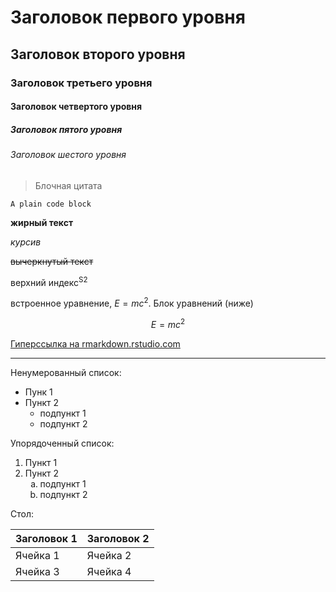 # Заголовок первого уровня
## Заголовок второго уровня
### Заголовок третьего уровня
#### Заголовок четвертого уровня
##### Заголовок пятого уровня
###### Заголовок шестого уровня

> Блочная цитата

```A plain code block```

**жирный текст**

*курсив*

~~вычеркнутый текст~~

верхний индекс<sup>S2</sup>

встроенное уравнение, $E = mc^2$. Блок уравнений (ниже)

$$
E = mc^2
$$

[Гиперссылка на rmarkdown.rstudio.com](http://rmarkdown.rstudio.com)

---

Ненумерованный список:
- Пунк 1
- Пункт 2
  - подпункт 1
  - подпункт 2

Упорядоченный список:
<ol>
  <li>Пункт 1</li>
  <li>Пункт 2
    <ol style="list-style-type: lower-alpha;">
      <li>подпункт 1</li>
      <li>подпункт 2</li>
    </ol>
  </li>
</ol>

Стол:

|Заголовок 1                           |Заголовок 2                           |
|--------------------------------------|--------------------------------------|
|Ячейка 1                              |Ячейка 2                              |
|Ячейка 3                              |Ячейка 4                              |
